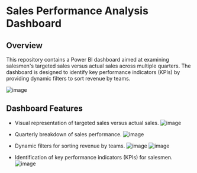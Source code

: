 # Sales Performance Analysis Dashboard

## Overview
This repository contains a Power BI dashboard aimed at examining salesmen's targeted sales versus actual sales across multiple quarters. The dashboard is designed to identify key performance indicators (KPIs) by providing dynamic filters to sort revenue by teams.

![image](https://github.com/iamhuytran/sales_team_performance_analysis/assets/102829980/1c34e492-956a-4a0d-9825-d79d00890252)


## Dashboard Features
- Visual representation of targeted sales versus actual sales.
![image](https://github.com/iamhuytran/sales_team_performance_analysis/assets/102829980/b2e63554-5767-4bd2-8dae-923e737314e1)

- Quarterly breakdown of sales performance.
![image](https://github.com/iamhuytran/sales_team_performance_analysis/assets/102829980/9bb7dca1-ab35-4efa-99ac-153b110914d6)
- Dynamic filters for sorting revenue by teams.
![image](https://github.com/iamhuytran/sales_team_performance_analysis/assets/102829980/92888011-7e64-430f-bdfa-e676e1bfde98)
![image](https://github.com/iamhuytran/sales_team_performance_analysis/assets/102829980/30cfdf9d-ae61-4728-9e48-c59ac5ed12fd)

- Identification of key performance indicators (KPIs) for salesmen.
![image](https://github.com/iamhuytran/sales_team_performance_analysis/assets/102829980/597f040a-58a8-475c-8eeb-6b48548f44cd)

